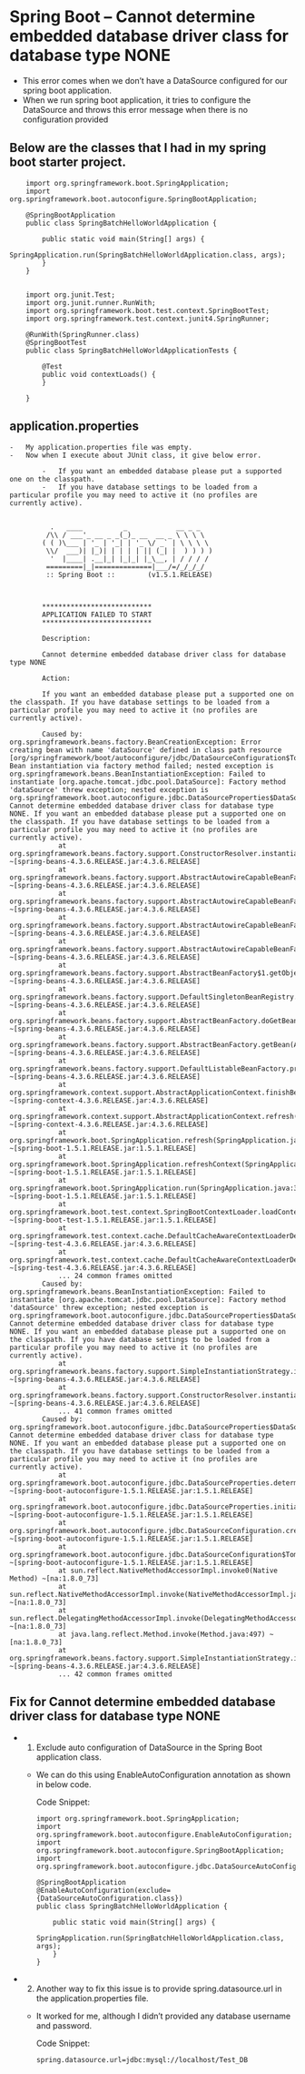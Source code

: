 #	Spring Boot – Cannot determine embedded database driver class for database type NONE

-	This error comes when we don’t have a DataSource configured for our spring boot application.
-	When we run spring boot application, it tries to configure the DataSource and throws this error message when there is no configuration provided

## Below are the classes that I had in my spring boot starter project.

	
	

		import org.springframework.boot.SpringApplication;
		import org.springframework.boot.autoconfigure.SpringBootApplication;

		@SpringBootApplication
		public class SpringBatchHelloWorldApplication {

			public static void main(String[] args) {
				SpringApplication.run(SpringBatchHelloWorldApplication.class, args);
			}
		}

	
		import org.junit.Test;
		import org.junit.runner.RunWith;
		import org.springframework.boot.test.context.SpringBootTest;
		import org.springframework.test.context.junit4.SpringRunner;

		@RunWith(SpringRunner.class)
		@SpringBootTest
		public class SpringBatchHelloWorldApplicationTests {

			@Test
			public void contextLoads() {
			}

		}
		
## application.properties


	-	My application.properties file was empty. 
	-	Now when I execute about JUnit class, it give below error.
				
			-	If you want an embedded database please put a supported one on the classpath.
			-	If you have database settings to be loaded from a particular profile you may need to active it (no profiles are currently active).


			  .   ____          _            __ _ _
			 /\\ / ___'_ __ _ _(_)_ __  __ _ \ \ \ \
			( ( )\___ | '_ | '_| | '_ \/ _` | \ \ \ \
			 \\/  ___)| |_)| | | | | || (_| |  ) ) ) )
			  '  |____| .__|_| |_|_| |_\__, | / / / /
			 =========|_|==============|___/=/_/_/_/
			 :: Spring Boot ::        (v1.5.1.RELEASE)

			 

			***************************
			APPLICATION FAILED TO START
			***************************

			Description:

			Cannot determine embedded database driver class for database type NONE

			Action:

			If you want an embedded database please put a supported one on the classpath. If you have database settings to be loaded from a particular profile you may need to active it (no profiles are currently active).

			Caused by: org.springframework.beans.factory.BeanCreationException: Error creating bean with name 'dataSource' defined in class path resource [org/springframework/boot/autoconfigure/jdbc/DataSourceConfiguration$Tomcat.class]: Bean instantiation via factory method failed; nested exception is org.springframework.beans.BeanInstantiationException: Failed to instantiate [org.apache.tomcat.jdbc.pool.DataSource]: Factory method 'dataSource' threw exception; nested exception is org.springframework.boot.autoconfigure.jdbc.DataSourceProperties$DataSourceBeanCreationException: Cannot determine embedded database driver class for database type NONE. If you want an embedded database please put a supported one on the classpath. If you have database settings to be loaded from a particular profile you may need to active it (no profiles are currently active).
				at org.springframework.beans.factory.support.ConstructorResolver.instantiateUsingFactoryMethod(ConstructorResolver.java:599) ~[spring-beans-4.3.6.RELEASE.jar:4.3.6.RELEASE]
				at org.springframework.beans.factory.support.AbstractAutowireCapableBeanFactory.instantiateUsingFactoryMethod(AbstractAutowireCapableBeanFactory.java:1173) ~[spring-beans-4.3.6.RELEASE.jar:4.3.6.RELEASE]
				at org.springframework.beans.factory.support.AbstractAutowireCapableBeanFactory.createBeanInstance(AbstractAutowireCapableBeanFactory.java:1067) ~[spring-beans-4.3.6.RELEASE.jar:4.3.6.RELEASE]
				at org.springframework.beans.factory.support.AbstractAutowireCapableBeanFactory.doCreateBean(AbstractAutowireCapableBeanFactory.java:513) ~[spring-beans-4.3.6.RELEASE.jar:4.3.6.RELEASE]
				at org.springframework.beans.factory.support.AbstractAutowireCapableBeanFactory.createBean(AbstractAutowireCapableBeanFactory.java:483) ~[spring-beans-4.3.6.RELEASE.jar:4.3.6.RELEASE]
				at org.springframework.beans.factory.support.AbstractBeanFactory$1.getObject(AbstractBeanFactory.java:306) ~[spring-beans-4.3.6.RELEASE.jar:4.3.6.RELEASE]
				at org.springframework.beans.factory.support.DefaultSingletonBeanRegistry.getSingleton(DefaultSingletonBeanRegistry.java:230) ~[spring-beans-4.3.6.RELEASE.jar:4.3.6.RELEASE]
				at org.springframework.beans.factory.support.AbstractBeanFactory.doGetBean(AbstractBeanFactory.java:302) ~[spring-beans-4.3.6.RELEASE.jar:4.3.6.RELEASE]
				at org.springframework.beans.factory.support.AbstractBeanFactory.getBean(AbstractBeanFactory.java:197) ~[spring-beans-4.3.6.RELEASE.jar:4.3.6.RELEASE]
				at org.springframework.beans.factory.support.DefaultListableBeanFactory.preInstantiateSingletons(DefaultListableBeanFactory.java:761) ~[spring-beans-4.3.6.RELEASE.jar:4.3.6.RELEASE]
				at org.springframework.context.support.AbstractApplicationContext.finishBeanFactoryInitialization(AbstractApplicationContext.java:866) ~[spring-context-4.3.6.RELEASE.jar:4.3.6.RELEASE]
				at org.springframework.context.support.AbstractApplicationContext.refresh(AbstractApplicationContext.java:542) ~[spring-context-4.3.6.RELEASE.jar:4.3.6.RELEASE]
				at org.springframework.boot.SpringApplication.refresh(SpringApplication.java:737) ~[spring-boot-1.5.1.RELEASE.jar:1.5.1.RELEASE]
				at org.springframework.boot.SpringApplication.refreshContext(SpringApplication.java:370) ~[spring-boot-1.5.1.RELEASE.jar:1.5.1.RELEASE]
				at org.springframework.boot.SpringApplication.run(SpringApplication.java:314) ~[spring-boot-1.5.1.RELEASE.jar:1.5.1.RELEASE]
				at org.springframework.boot.test.context.SpringBootContextLoader.loadContext(SpringBootContextLoader.java:120) ~[spring-boot-test-1.5.1.RELEASE.jar:1.5.1.RELEASE]
				at org.springframework.test.context.cache.DefaultCacheAwareContextLoaderDelegate.loadContextInternal(DefaultCacheAwareContextLoaderDelegate.java:98) ~[spring-test-4.3.6.RELEASE.jar:4.3.6.RELEASE]
				at org.springframework.test.context.cache.DefaultCacheAwareContextLoaderDelegate.loadContext(DefaultCacheAwareContextLoaderDelegate.java:116) ~[spring-test-4.3.6.RELEASE.jar:4.3.6.RELEASE]
				... 24 common frames omitted
			Caused by: org.springframework.beans.BeanInstantiationException: Failed to instantiate [org.apache.tomcat.jdbc.pool.DataSource]: Factory method 'dataSource' threw exception; nested exception is org.springframework.boot.autoconfigure.jdbc.DataSourceProperties$DataSourceBeanCreationException: Cannot determine embedded database driver class for database type NONE. If you want an embedded database please put a supported one on the classpath. If you have database settings to be loaded from a particular profile you may need to active it (no profiles are currently active).
				at org.springframework.beans.factory.support.SimpleInstantiationStrategy.instantiate(SimpleInstantiationStrategy.java:189) ~[spring-beans-4.3.6.RELEASE.jar:4.3.6.RELEASE]
				at org.springframework.beans.factory.support.ConstructorResolver.instantiateUsingFactoryMethod(ConstructorResolver.java:588) ~[spring-beans-4.3.6.RELEASE.jar:4.3.6.RELEASE]
				... 41 common frames omitted
			Caused by: org.springframework.boot.autoconfigure.jdbc.DataSourceProperties$DataSourceBeanCreationException: Cannot determine embedded database driver class for database type NONE. If you want an embedded database please put a supported one on the classpath. If you have database settings to be loaded from a particular profile you may need to active it (no profiles are currently active).
				at org.springframework.boot.autoconfigure.jdbc.DataSourceProperties.determineDriverClassName(DataSourceProperties.java:246) ~[spring-boot-autoconfigure-1.5.1.RELEASE.jar:1.5.1.RELEASE]
				at org.springframework.boot.autoconfigure.jdbc.DataSourceProperties.initializeDataSourceBuilder(DataSourceProperties.java:183) ~[spring-boot-autoconfigure-1.5.1.RELEASE.jar:1.5.1.RELEASE]
				at org.springframework.boot.autoconfigure.jdbc.DataSourceConfiguration.createDataSource(DataSourceConfiguration.java:42) ~[spring-boot-autoconfigure-1.5.1.RELEASE.jar:1.5.1.RELEASE]
				at org.springframework.boot.autoconfigure.jdbc.DataSourceConfiguration$Tomcat.dataSource(DataSourceConfiguration.java:56) ~[spring-boot-autoconfigure-1.5.1.RELEASE.jar:1.5.1.RELEASE]
				at sun.reflect.NativeMethodAccessorImpl.invoke0(Native Method) ~[na:1.8.0_73]
				at sun.reflect.NativeMethodAccessorImpl.invoke(NativeMethodAccessorImpl.java:62) ~[na:1.8.0_73]
				at sun.reflect.DelegatingMethodAccessorImpl.invoke(DelegatingMethodAccessorImpl.java:43) ~[na:1.8.0_73]
				at java.lang.reflect.Method.invoke(Method.java:497) ~[na:1.8.0_73]
				at org.springframework.beans.factory.support.SimpleInstantiationStrategy.instantiate(SimpleInstantiationStrategy.java:162) ~[spring-beans-4.3.6.RELEASE.jar:4.3.6.RELEASE]
				... 42 common frames omitted
				
				
##	Fix for Cannot determine embedded database driver class for database type NONE

-	1.	Exclude auto configuration of DataSource in the Spring Boot application class.
	-	We can do this using EnableAutoConfiguration annotation as shown in below code.
	
		
		Code Snippet:
			
			import org.springframework.boot.SpringApplication;
			import org.springframework.boot.autoconfigure.EnableAutoConfiguration;
			import org.springframework.boot.autoconfigure.SpringBootApplication;
			import org.springframework.boot.autoconfigure.jdbc.DataSourceAutoConfiguration;

			@SpringBootApplication
			@EnableAutoConfiguration(exclude={DataSourceAutoConfiguration.class})
			public class SpringBatchHelloWorldApplication {

				public static void main(String[] args) {
					SpringApplication.run(SpringBatchHelloWorldApplication.class, args);
				}
			}

-	2.	Another way to fix this issue is to provide spring.datasource.url in the application.properties file.
	-	It worked for me, although I didn’t provided any database username and password.
		
		Code Snippet:
		
			spring.datasource.url=jdbc:mysql://localhost/Test_DB

			
	


